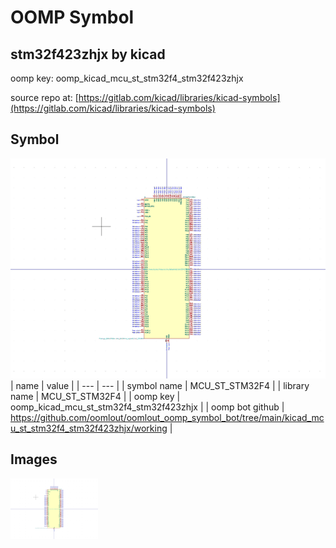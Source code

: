# OOMP Symbol  
## stm32f423zhjx  by kicad  
  
oomp key: oomp_kicad_mcu_st_stm32f4_stm32f423zhjx  
  
source repo at: [https://gitlab.com/kicad/libraries/kicad-symbols](https://gitlab.com/kicad/libraries/kicad-symbols)  
## Symbol  
  
[![working.png](working_600.png)](working.png)  
| name | value | 
| --- | --- | 
| symbol name | MCU_ST_STM32F4 | 
| library name | MCU_ST_STM32F4 | 
| oomp key | oomp_kicad_mcu_st_stm32f4_stm32f423zhjx | 
| oomp bot github | https://github.com/oomlout/oomlout_oomp_symbol_bot/tree/main/kicad_mcu_st_stm32f4_stm32f423zhjx/working | 
## Images  
  
[![working.png](working_140.png)](working.png)  
